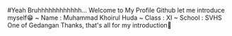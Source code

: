 #Yeah Bruhhhhhhhhhhhh... Welcome to My Profile Github
let me introduce myself😁
 ~ Name : Muhammad Khoirul Huda
 ~ Class : XI
 ~ School : SVHS One of Gedangan
 Thanks, that's all for my introduction🥶
